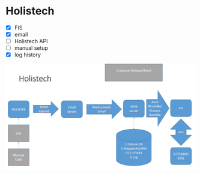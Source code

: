 # Holistech
- [x] FIS
- [x] email
- [ ] Holistech API
- [ ] manual setup
- [x] log history

![](src/main/resources/static/photos/Holistech.jpg)



